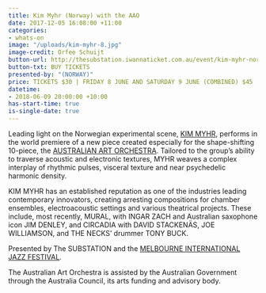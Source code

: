```yaml
---
title: Kim Myhr (Norway) with the AAO
date: 2017-12-05 16:08:00 +11:00
categories:
- whats-on
image: "/uploads/kim-myhr-8.jpg"
image-credit: Orfee Schuijt
button-url: http://thesubstation.iwannaticket.com.au/event/kim-myhr-norway-with-the-australian-art-orchestra-MTQzNzE
button-txt: BUY TICKETS
presented-by: "(NORWAY)"
price: TICKETS $30 | FRIDAY 8 JUNE AND SATURDAY 9 JUNE (COMBINED) $45
datetime:
- 2018-06-09 20:00:00 +10:00
has-start-time: true
is-single-date: true
---
```


Leading light on the Norwegian experimental scene, [KIM MYHR](http://www.kimmyhr.com/), performs in the world premiere of a new piece created especially for the shape-shifting 10-piece, the [AUSTRALIAN ART ORCHESTRA](http://www.aao.com.au/). Tailored to the group’s ability to traverse acoustic and electronic textures, MYHR weaves a complex interplay of rhythmic pulses, visceral texture and near psychedelic harmonic density.

KIM MYHR has an established reputation as one of the industries leading contemporary innovators, creating arresting compositions for chamber ensembles, electroacoustic settings and various theatrical projects. These include, most recently, MURAL, with INGAR ZACH and Australian saxophone icon JIM DENLEY, and CIRCADIA with DAVID STACKENÄS, JOE WILLIAMSON, and THE NECKS’ drummer TONY BUCK.

Presented by The SUBSTATION and the [MELBOURNE INTERNATIONAL JAZZ FESTIVAL](http://melbournejazz.com/).

The Australian Art Orchestra is assisted by the Australian Government through the Australia Council, its arts funding and advisory body.